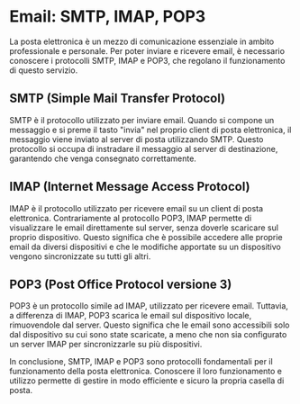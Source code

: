 # Email: SMTP, IMAP, POP3

La posta elettronica è un mezzo di comunicazione essenziale in ambito professionale e personale. Per poter inviare e ricevere email, è necessario conoscere i protocolli SMTP, IMAP e POP3, che regolano il funzionamento di questo servizio.

## SMTP (Simple Mail Transfer Protocol)

SMTP è il protocollo utilizzato per inviare email. Quando si compone un messaggio e si preme il tasto "invia" nel proprio client di posta elettronica, il messaggio viene inviato al server di posta utilizzando SMTP. Questo protocollo si occupa di instradare il messaggio al server di destinazione, garantendo che venga consegnato correttamente.

## IMAP (Internet Message Access Protocol)

IMAP è il protocollo utilizzato per ricevere email su un client di posta elettronica. Contrariamente al protocollo POP3, IMAP permette di visualizzare le email direttamente sul server, senza doverle scaricare sul proprio dispositivo. Questo significa che è possibile accedere alle proprie email da diversi dispositivi e che le modifiche apportate su un dispositivo vengono sincronizzate su tutti gli altri.

## POP3 (Post Office Protocol versione 3)

POP3 è un protocollo simile ad IMAP, utilizzato per ricevere email. Tuttavia, a differenza di IMAP, POP3 scarica le email sul dispositivo locale, rimuovendole dal server. Questo significa che le email sono accessibili solo dal dispositivo su cui sono state scaricate, a meno che non sia configurato un server IMAP per sincronizzarle su più dispositivi.

In conclusione, SMTP, IMAP e POP3 sono protocolli fondamentali per il funzionamento della posta elettronica. Conoscere il loro funzionamento e utilizzo permette di gestire in modo efficiente e sicuro la propria casella di posta.